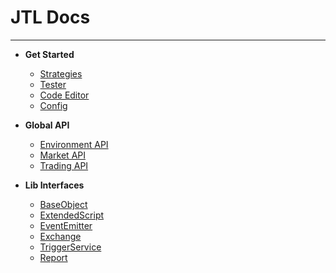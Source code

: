 # JTL Docs
___


* **Get Started**
  - [Strategies](runtime.md)
  - [Tester](tester.md)
  - [Code Editor](code-ediitor.md)
  - [Config](config.md)


* **Global API**
  - [Environment API](environment-api.md)
  - [Market API](market-api.md)
  - [Trading API](trading-api.md)


* **Lib Interfaces**
  - [BaseObject](base-object.md)
  - [ExtendedScript](extended-script.md)
  - [EventEmitter](event-emitter.md)
  - [Exchange](exchange.md)
  - [TriggerService](trigger-service.md)
  - [Report](report.md)
 
  
